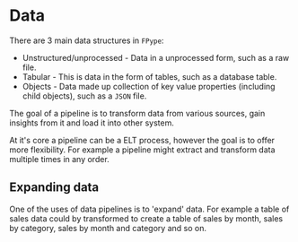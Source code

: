 ﻿<meta name="wikd:title" content="Data">
<meta name="wikd:name" content="data">
<meta name="wikd:order" content="0">
<meta name="wikd:icon" content="fas fa-plug">

# Data

There are 3 main data structures in `FPype`:

* Unstructured/unprocessed - Data in a unprocessed form, such as a raw file.
* Tabular - This is data in the form of tables, such as a database table.
* Objects - Data made up collection of key value properties (including child objects), such as a `JSON` file.

The goal of a pipeline is to transform data from various sources, gain insights from it and load it into other system. 

At it's core a pipeline can be a ELT process, however the goal is to offer more flexibility.
For example a pipeline might extract and transform data multiple times in any order.

## Expanding data

One of the uses of data pipelines is to 'expand' data. 
For example a table of sales data could by transformed to create a table of sales by month,
sales by category, sales by month and category and so on.
